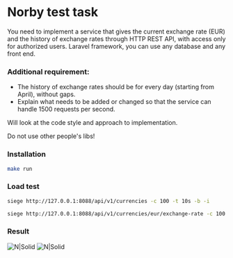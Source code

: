 # Norby test task



You need to implement a service that gives the current exchange rate (EUR) and the history of exchange rates through HTTP REST API, with access only for authorized users.
Laravel framework, you can use any database and any front end.

### Additional requirement:
- The history of exchange rates should be for every day (starting from April), without gaps. 
- Explain what needs to be added or changed so that the service can handle 1500 requests per second.

Will look at the code style and approach to implementation.

Do not use other people's libs!



### Installation
```sh
make run
```



### Load test
```sh
siege http://127.0.0.1:8088/api/v1/currencies -c 100 -t 10s -b -i
```
```sh
siege http://127.0.0.1:8088/api/v1/currencies/eur/exchange-rate -c 100 -t 10s -b -i
```



### Result
![N|Solid](https://i.postimg.cc/3ryCqctG/2023-04-16-22-46-43.png)
![N|Solid](https://i.postimg.cc/jqGQY41F/2023-04-16-23-05-25.png)
